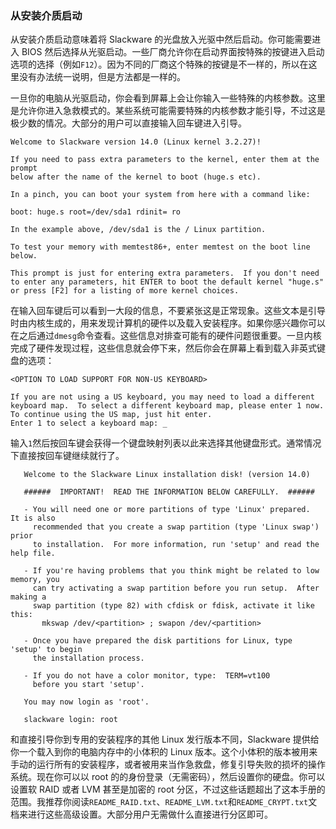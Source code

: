 ### 从安装介质启动

从安装介质启动意味着将 Slackware 的光盘放入光驱中然后启动。你可能需要进入 BIOS 然后选择从光驱启动。一些厂商允许你在启动界面按特殊的按键进入启动选项的选择（例如`F12`）。因为不同的厂商这个特殊的按键是不一样的，所以在这里没有办法统一说明，但是方法都是一样的。

一旦你的电脑从光驱启动，你会看到屏幕上会让你输入一些特殊的内核参数。这里是允许你进入急救模式的。某些系统可能需要特殊的内核参数才能引导，不过这是极少数的情况。大部分的用户可以直接输入回车键进入引导。

```
Welcome to Slackware version 14.0 (Linux kernel 3.2.27)!

If you need to pass extra parameters to the kernel, enter them at the prompt
below after the name of the kernel to boot (huge.s etc).

In a pinch, you can boot your system from here with a command like:

boot: huge.s root=/dev/sda1 rdinit= ro

In the example above, /dev/sda1 is the / Linux partition.

To test your memory with memtest86+, enter memtest on the boot line below.

This prompt is just for entering extra parameters.  If you don't need to enter any parameters, hit ENTER to boot the default kernel "huge.s" or press [F2] for a listing of more kernel choices.
```

在输入回车键后可以看到一大段的信息，不要紧张这是正常现象。这些文本是引导时由内核生成的，用来发现计算机的硬件以及载入安装程序。如果你感兴趣你可以在之后通过`dmesg`命令查看。这些信息对排查可能有的硬件问题很重要。一旦内核完成了硬件发现过程，这些信息就会停下来，然后你会在屏幕上看到载入非英式键盘的选项：

```
<OPTION TO LOAD SUPPORT FOR NON-US KEYBOARD>

If you are not using a US keyboard, you may need to load a different keyboard map.  To select a different keyboard map, please enter 1 now.  To continue using the US map, just hit enter.
Enter 1 to select a keyboard map: _
```

输入`1`然后按回车键会获得一个键盘映射列表以此来选择其他键盘形式。通常情况下直接按回车键继续就行了。

```
   Welcome to the Slackware Linux installation disk! (version 14.0)

   ######  IMPORTANT!  READ THE INFORMATION BELOW CAREFULLY.  ######

   - You will need one or more partitions of type 'Linux' prepared.  It is also
     recommended that you create a swap partition (type 'Linux swap') prior
     to installation.  For more information, run 'setup' and read the help file.

   - If you're having problems that you think might be related to low memory, you
     can try activating a swap partition before you run setup.  After making a
     swap partition (type 82) with cfdisk or fdisk, activate it like this:
       mkswap /dev/<partition> ; swapon /dev/<partition>

   - Once you have prepared the disk partitions for Linux, type 'setup' to begin
     the installation process.

   - If you do not have a color monitor, type:  TERM=vt100
     before you start 'setup'.

   You may now login as 'root'.

   slackware login: root
```

和直接引导你到专用的安装程序的其他 Linux 发行版本不同，Slackware 提供给你一个载入到你的电脑内存中的小体积的 Linux 版本。这个小体积的版本被用来手动的运行所有的安装程序，或者被用来当作急救盘，修复引导失败的损坏的操作系统。现在你可以以 root 的的身份登录（无需密码），然后设置你的硬盘。你可以设置软 RAID 或者 LVM 甚至是加密的 root 分区，不过这些话题超出了这本手册的范围。我推荐你阅读`README_RAID.txt`、`README_LVM.txt`和`README_CRYPT.txt`文档来进行这些高级设置。大部分用户无需做什么直接进行分区即可。

